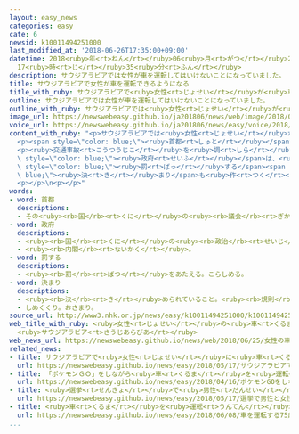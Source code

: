 ```yaml
---
layout: easy_news
categories: easy
cate: 6
newsid: k10011494251000
last_modified_at: '2018-06-26T17:35:00+09:00'
datetime: 2018<ruby>年<rt>ねん</rt></ruby>06<ruby>月<rt>がつ</rt></ruby>26<ruby>日<rt>にち</rt></ruby>
  17<ruby>時<rt>じ</rt></ruby>35<ruby>分<rt>ふん</rt></ruby>
description: サウジアラビアでは女性が車を運転してはいけないことになっていました。
title: サウジアラビアで女性が車を運転できるようになる
title_with_ruby: サウジアラビアで<ruby>女性<rt>じょせい</rt></ruby>が<ruby>車<rt>くるま</rt></ruby>を<ruby>運転<rt>うんてん</rt></ruby>できるようになる
outline: サウジアラビアでは女性が車を運転してはいけないことになっていました。
outline_with_ruby: サウジアラビアでは<ruby>女性<rt>じょせい</rt></ruby>が<ruby>車<rt>くるま</rt></ruby>を<ruby>運転<rt>うんてん</rt></ruby>してはいけないことになっていました。
image_url: https://newswebeasy.github.io/ja201806/news/web/image/2018/06/25/K10011494251_1806250440_1806250441_01_03.jpg
voice_url: https://newswebeasy.github.io/ja201806/news/easy/voice/2018/06/26/k10011494251000.mp4
content_with_ruby: "<p>サウジアラビアでは<ruby>女性<rt>じょせい</rt></ruby>が<ruby>車<rt>くるま</rt></ruby>を<ruby>運転<rt>うんてん</rt></ruby>してはいけないことになっていました。しかし、<ruby>女性<rt>じょせい</rt></ruby>がもっと<ruby>社会<rt>しゃかい</rt></ruby>に<ruby>出<rt>で</rt></ruby>ることができるようにするために、<ruby>２４日<rt>にじゅうよっか</rt></ruby>から<ruby>運転<rt>うんてん</rt></ruby>できるようになりました。</p>\n\
  <p><span style=\"color: blue;\"><ruby>首都<rt>しゅと</rt></ruby></span>リヤドなどでは<ruby>２４日<rt>にじゅうよっか</rt></ruby>になるとすぐに、<ruby>女性<rt>じょせい</rt></ruby>が<ruby>車<rt>くるま</rt></ruby>の<ruby>運転<rt>うんてん</rt></ruby>を<ruby>始<rt>はじ</rt></ruby>めました。<ruby>初<rt>はじ</rt></ruby>めて<ruby>車<rt>くるま</rt></ruby>を<ruby>運転<rt>うんてん</rt></ruby>して<ruby>家<rt>いえ</rt></ruby>から<ruby>仕事<rt>しごと</rt></ruby>に<ruby>行<rt>い</rt></ruby>った<ruby>女性<rt>じょせい</rt></ruby>は「これから<ruby>女性<rt>じょせい</rt></ruby>の<ruby>生活<rt>せいかつ</rt></ruby>が<ruby>変<rt>か</rt></ruby>わると<ruby>思<rt>おも</rt></ruby>います。<ruby>家<rt>いえ</rt></ruby>の<ruby>用事<rt>ようじ</rt></ruby>や<ruby>仕事<rt>しごと</rt></ruby>をする<ruby>女性<rt>じょせい</rt></ruby>が<ruby>運転<rt>うんてん</rt></ruby>するのは<ruby>普通<rt>ふつう</rt></ruby>のことだと<ruby>思<rt>おも</rt></ruby>います」と<ruby>話<rt>はな</rt></ruby>していました。</p>\n\
  <p><ruby>交通事故<rt>こうつうじこ</rt></ruby>を<ruby>調<rt>しら</rt></ruby>べる４０<ruby>人<rt>にん</rt></ruby>の<ruby>女性<rt>じょせい</rt></ruby>も<ruby>仕事<rt>しごと</rt></ruby>を<ruby>始<rt>はじ</rt></ruby>めました。サウジアラビアの<span\
  \ style=\"color: blue;\"><ruby>政府<rt>せいふ</rt></ruby></span>は、<ruby>女性<rt>じょせい</rt></ruby>にひどいことをした<ruby>人<rt>ひと</rt></ruby>を<span\
  \ style=\"color: blue;\"><ruby>罰<rt>ばっ</rt></ruby>する</span><span style=\"color:\
  \ blue;\"><ruby>決<rt>き</rt></ruby>まり</span>も<ruby>作<rt>つく</rt></ruby>って、<ruby>女性<rt>じょせい</rt></ruby>が<ruby>運転<rt>うんてん</rt></ruby>しやすいようにしました。</p>\n\
  <p></p>\n<p></p>"
words:
- word: 首都
  descriptions:
  - その<ruby><rb>国</rb><rt>くに</rt></ruby>の<ruby><rb>議会</rb><rt>ぎかい</rt></ruby>や<ruby><rb>中心</rb><rt>ちゅうしん</rt></ruby>になる<ruby><rb>役所</rb><rt>やくしょ</rt></ruby>のある<ruby><rb>都市</rb><rt>とし</rt></ruby>。<ruby><rb>日本</rb><rt>にっぽん</rt></ruby>の<ruby><rb>東京</rb><rt>とうきょう</rt></ruby>、アメリカのワシントンなど。<ruby><rb>首府</rb><rt>しゅふ</rt></ruby>。
- word: 政府
  descriptions:
  - <ruby><rb>国</rb><rt>くに</rt></ruby>の<ruby><rb>政治</rb><rt>せいじ</rt></ruby>を<ruby><rb>行</rb><rt>おこな</rt></ruby>うところ。
  - <ruby><rb>内閣</rb><rt>ないかく</rt></ruby>。
- word: 罰する
  descriptions:
  - <ruby><rb>罰</rb><rt>ばつ</rt></ruby>をあたえる。こらしめる。
- word: 決まり
  descriptions:
  - <ruby><rb>決</rb><rt>き</rt></ruby>められていること。<ruby><rb>規則</rb><rt>きそく</rt></ruby>。<ruby><rb>習慣</rb><rt>しゅうかん</rt></ruby>。
  - しめくくり。おさまり。
source_url: http://www3.nhk.or.jp/news/easy/k10011494251000/k10011494251000.html
web_title_with_ruby: <ruby>女性<rt>じょせい</rt></ruby>の<ruby>車<rt>くるま</rt></ruby>の<ruby>運転<rt>うんてん</rt></ruby>が<ruby>解禁<rt>かいきん</rt></ruby>
  <ruby>サウジアラビア<rt>さうじあらびあ</rt></ruby>
web_news_url: https://newswebeasy.github.io/news/web/2018/06/25/女性の車の運転が解禁-サウジアラビア
related_news:
- title: サウジアラビアで<ruby>女性<rt>じょせい</rt></ruby>に<ruby>車<rt>くるま</rt></ruby>を<ruby>紹介<rt>しょうかい</rt></ruby>するイベント
  url: https://newswebeasy.github.io/news/easy/2018/05/17/サウジアラビアで女性に車を紹介するイベント
- title: 「ポケモンＧＯ」をしながら<ruby>車<rt>くるま</rt></ruby>を<ruby>運転<rt>うんてん</rt></ruby>して<ruby>事故<rt>じこ</rt></ruby>　<ruby>１人<rt>ひとり</rt></ruby><ruby>亡<rt>な</rt></ruby>くなる
  url: https://newswebeasy.github.io/news/easy/2018/04/16/ポケモンGOをしながら車を運転して事故-1人亡くなる
- title: <ruby>選挙<rt>せんきょ</rt></ruby>で<ruby>男性<rt>だんせい</rt></ruby>と<ruby>女性<rt>じょせい</rt></ruby>の<ruby>候補<rt>こうほ</rt></ruby>を<ruby>同<rt>おな</rt></ruby>じぐらいにする<ruby>法律<rt>ほうりつ</rt></ruby>ができる
  url: https://newswebeasy.github.io/news/easy/2018/05/17/選挙で男性と女性の候補を同じぐらいにする法律ができる
- title: <ruby>車<rt>くるま</rt></ruby>を<ruby>運転<rt>うんてん</rt></ruby>する７５<ruby>歳<rt>さい</rt></ruby><ruby>以上<rt>いじょう</rt></ruby>の５<ruby>万<rt>まん</rt></ruby><ruby>人<rt>にん</rt></ruby><ruby>以上<rt>いじょう</rt></ruby>が「<ruby>認知症<rt>にんちしょう</rt></ruby>の<ruby>可能性<rt>かのうせい</rt></ruby>」
  url: https://newswebeasy.github.io/news/easy/2018/06/08/車を運転する75歳以上の5万人以上が認知症の可能性
...
```


